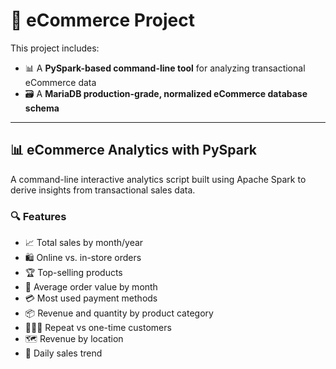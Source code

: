 # 🛒 eCommerce Project

This project includes:

- 📊 A **PySpark-based command-line tool** for analyzing transactional eCommerce data
- 🗃️ A **MariaDB production-grade, normalized eCommerce database schema**

---

## 📊 eCommerce Analytics with PySpark

A command-line interactive analytics script built using Apache Spark to derive insights from transactional sales data.

### 🔍 Features

- 📈 Total sales by month/year
- 🛍️ Online vs. in-store orders
- 🏆 Top-selling products
- 💸 Average order value by month
- 💳 Most used payment methods
- 📦 Revenue and quantity by product category
- 🧑‍🤝‍🧑 Repeat vs one-time customers
- 🗺️ Revenue by location
- 📅 Daily sales trend


